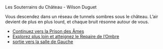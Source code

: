 Les Souterrains du Château - Wilson Duguet

Vous descendez dans un réseau de tunnels sombres sous le château.
L’air devient de plus en plus lourd, et chaque bruit résonne autour de vous.

- [Continuez vers la Prison des Âmes]()
- [Explorez plus loin et atteignez le Repaire de l’Ombre]()
- [sortie vers la salle de Gauche](https://github.com/WilsonUCA/Labyrinthe-sens-dessus-dessous/blob/main/GAMEOVER.md)
